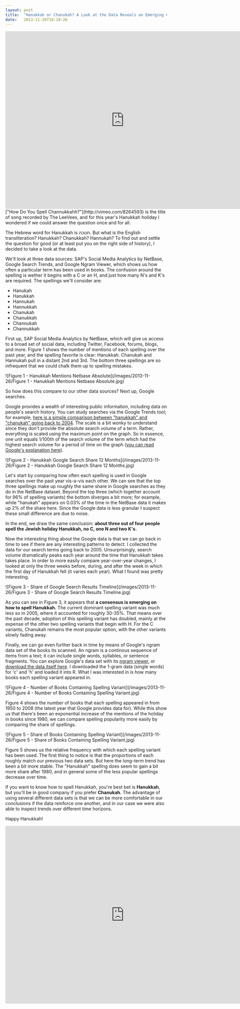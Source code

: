 ```yaml
---
layout: post
title:  "Hanukkah or Chanukah? A Look at the Data Reveals an Emerging Consensus"
date:   2013-11-26T18:18:26
---
```

<iframe src="https://player.vimeo.com/video/8264593" width="740" height="555" frameborder="0" webkitallowfullscreen mozallowfullscreen allowfullscreen></iframe>
["How Do You Spell Channukkahh?"](http://vimeo.com/8264593) is the title of song recorded by The LeeVees, and for this year's Hanukkah holiday I wondered if we could answer the question once and for all.
 
The Hebrew word for Hanukkah is חנוכה. But what is the English transliteration? Hanukkah? Chanukkah? Hannukah?  To find out and settle the question for good (or at least put you on the right side of history), I decided to take a look at the data.
 
We'll look at three data sources: SAP's Social Media Analytics by NetBase, Google Search Trends, and Google Ngram Viewer, which shows us how often a particular term has been used in books.  The confusion around the spelling is wether it begins with a C or an H, and just how many N's and K's are required. The spellings we'll consider are:

* Hanukah
* Hanukkah
* Hannukah
* Hannukkah
* Chanukah
* Chanukkah
* Channukah
* Channukkah

First up, SAP Social Media Analytics by NetBase, which will give us access to a broad set of social data, including Twitter, Facebook, forums, blogs, and more.  Figure 1 shows the number of mentions of each spelling over the past year, and the spelling favorite is clear: Hanukkah.  Chanukah and Hannukah pull in a distant 2nd and 3rd.  The bottom three spellings are so infrequent that we could chalk them up to spelling mistakes.

![Figure 1 - Hanukkah Mentions Netbase Absolute](/images/2013-11-26/Figure 1 - Hanukkah Mentions Netbase Absolute.jpg)
 
So how does this compare to our other data sources?  Next up, Google searches.
 
Google provides a wealth of interesting public information, including data on people's search history.  You can study searches via the Google Trends tool; for example, [here is a simple comparison between "hanukkah" and "chanukah" going back to 2004](http://www.google.com/trends/explore?q=hanukkah%2C+chanukah).  The scale is a bit wonky to understand since they don't provide the absolute search volume of a term.  Rather, everything is scaled using the maximum point on the graph.  So in essence, one unit equals 1/100th of the search volume of the term which had the highest search volume for a period of time on the graph ([you can read Google's explanation here](https://support.google.com/trends/answer/87285?hl=en)).

![Figure 2 - Hanukkah Google Search Share 12 Months](/images/2013-11-26/Figure 2 - Hanukkah Google Search Share 12 Months.jpg)

Let's start by comparing how often each spelling is used in Google searches over the past year vis-a-vis each other.  We can see that the top three spellings make up roughly the same share in Google searches as they do in the NetBase dataset.  Beyond the top three (which together account for 96% of spelling variants) the bottom diverges a bit more; for example, while "hanukah" appears on 0.03% of the time in the NetBase data it makes up 2% of the share here.  Since the Google data is less granular I suspect these small difference are due to noise.
 
In the end, we draw the same conclusion: **about three out of four people spell the Jewish holiday Hanukkah, no C, one N and two K's.**
 
Now the interesting thing about the Google data is that we can go back in time to see if there are any interesting patterns to detect.  I collected the data for our search terms going back to 2005.  Unsurprisingly, search volume dramatically peaks each year around the time that Hanukkah takes takes place.  In order to more easily compare year-over-year changes, I looked at only the three weeks before, during, and after the week in which the first day of Hanukkah fell (it varies each year).  What I found was pretty interesting.

![Figure 3 - Share of Google Search Results Timeline](/images/2013-11-26/Figure 3 - Share of Google Search Results Timeline.jpg)
 
As you can see in Figure 3, it appears that **a consensus is emerging on how to spell Hanukkah.**  The current dominant spelling variant was much less so in 2005, where it accounted for roughly 30-35%.  That means over the past decade, adoption of this spelling variant has doubled, mainly at the expense of the other two spelling variants that begin with H.  For the C variants, Chanukah remains the most popular option, with the other variants slowly fading away.
 
Finally, we can go even further back in time by means of Google's ngram data set of the books its scanned.  An ngram is a continous sequence of items from a text; it can include single words, syllables, or sentence fragments.  You can explore Google's data set with its [ngram viewer](https://books.google.com/ngrams), or [download the data itself here](http://storage.googleapis.com/books/ngrams/books/datasetsv2.html).  I downloaded the 1-gram data (single words) for 'c' and 'h' and loaded it into R.  What I was interested in is how many books each spelling variant appeared in.

![Figure 4 - Number of Books Containing Spelling Variant](/images/2013-11-26/Figure 4 - Number of Books Containing Spelling Variant.jpg)
 
Figure 4 shows the number of books that each spelling appeared in from 1950 to 2008 (the latest year that Google provides data for).  While this show us that there's been an exponential  increase of the mentions of the holiday in books since 1980, we can compare spelling popularity more easily by comparing the share of spellings. 

![Figure 5 - Share of Books Containing Spelling Variant](/images/2013-11-26/Figure 5 - Share of Books Containing Spelling Variant.jpg)

Figure 5 shows us the relative frequency with which each spelling variant has been used. The first thing to notice is that the proportions of each roughly match our previous two data sets.  But here the long-term trend has been a bit more stable.  The "Hanukkah" spelling does seem to gain a bit more share after 1980, and in general some of the less popular spellings decrease over time.
 
If you want to know how to spell Hanukkah, you're best bet is **Hanukkah**, but you'll be in good company if you prefer **Chanukah**.  The advantage of using several different data sets is that we can be more comfortable in our conclusions if the data reinforce one another, and in our case we were also able to inspect trends over different time horizons.
 
Happy Hanukkah!

<iframe width="740" height="555" src="https://www.youtube.com/embed/Rd1Pyu9_rxo" frameborder="0" allowfullscreen></iframe>